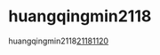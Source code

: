 # huangqingmin2118

huangqingmin2118[21181120](https://github.com/huangqim2118/huangqingmin2118/new/main)
